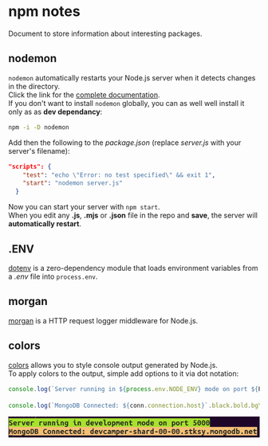 # npm notes
Document to store information about interesting packages. <br>

## nodemon
`nodemon` automatically restarts your Node.js server when it detects changes in the directory. <br>
Click the link for the [complete documentation](https://www.npmjs.com/package/nodemon). <br>
If you don't want to install `nodemon` globally, you can as well well install it only as as **dev dependancy**: <br>

```sh
npm -i -D nodemon
```

Add then the following to the *package.json* (replace *server.js* with your server's filename): <br>

```json
"scripts": {
    "test": "echo \"Error: no test specified\" && exit 1",
    "start": "nodemon server.js"
  }
```

Now you can start your server with `npm start`. <br>
When you edit any **.js**, **.mjs** or **.json** file in the repo and **save**, the server will **automatically restart**. <br>

## .ENV
[dotenv](https://github.com/motdotla/dotenv) is a zero-dependency module that loads environment variables from a *.env* file into `process.env`. <br>


## morgan
[morgan](https://www.npmjs.com/package/morgan) is a HTTP request logger middleware for Node.js. <br>

## colors
[colors](https://www.npmjs.com/package/colors) allows you to style console output generated by Node.js. <br>
To apply colors to the output, simple add options to it via dot notation: <br> 

```js
console.log(`Server running in ${process.env.NODE_ENV} mode on port ${PORT}`.black.bold.bgBrightGreen)

console.log(`MongoDB Connected: ${conn.connection.host}`.black.bold.bgYellow);
```

![node-colors](/images/node-colors.png)
